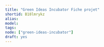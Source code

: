 ```yaml
---
title: "Green Ideas Incubator Fiche projet"
shortid: B18lmrykz
alias:
model:
tags:
node: ["green-ideas-incubator"]
draft: yes
---
```

